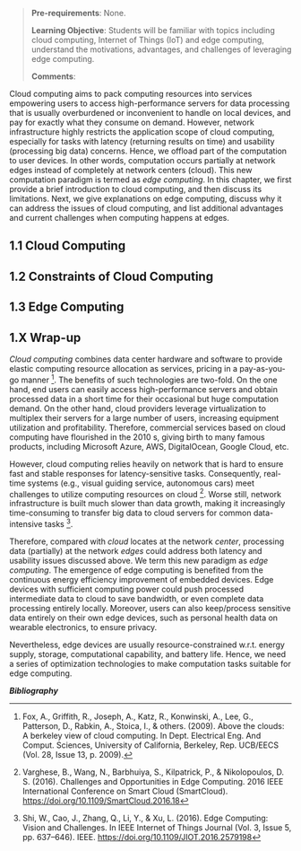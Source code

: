 > **Pre-requirements**: None.
>
> **Learning Objective**: Students will be familiar with topics including cloud computing, Internet of Things (IoT) and edge computing, understand the motivations, advantages, and challenges of leveraging edge computing.
>
> **Comments**:

Cloud computing aims to pack computing resources into services empowering users to access high-performance servers for data processing that is usually overburdened or inconvenient to handle on local devices, and pay for exactly what they consume on demand. However, network infrastructure highly restricts the application scope of cloud computing, especially for tasks with latency (returning results on time) and usability (processing big data) concerns. Hence, we offload part of the computation to user devices. In other words, computation occurs partially at network edges instead of completely at network centers (cloud). This new computation paradigm is termed as *edge computing*. In this chapter, we first provide a brief introduction to cloud computing, and then discuss its limitations. Next, we give explanations on edge computing, discuss why it can address the issues of cloud computing, and list additional advantages and current challenges when computing happens at edges.

## 1.1 Cloud Computing

## 1.2 Constraints of Cloud Computing

## 1.3 Edge Computing

## 1.X Wrap-up

*Cloud computing* combines data center hardware and software to provide elastic computing resource allocation as services, pricing in a pay-as-you-go manner [^1]. The benefits of such technologies are two-fold. On the one hand, end users can easily access high-performance servers and obtain processed data in a short time for their occasional but huge computation demand. On the other hand, cloud providers leverage virtualization to multiplex their servers for a large number of users, increasing equipment utilization and profitability. Therefore, commercial services based on cloud computing have flourished in the 2010 s, giving birth to many famous products, including Microsoft Azure, AWS, DigitalOcean, Google Cloud, etc.

However, cloud computing relies heavily on network that is hard to ensure fast and stable responses for latency-sensitive tasks. Consequently, real-time systems (e.g., visual guiding service, autonomous cars) meet challenges to utilize computing resources on cloud [^2]. Worse still, network infrastructure is built much slower than data growth, making it increasingly time-consuming to transfer big data to cloud servers for common data-intensive tasks [^3].

Therefore, compared with *cloud* locates at the network *center*, processing data (partially) at the network *edges* could address both latency and usability issues discussed above. We term this new paradigm as *edge computing*. The emergence of edge computing is benefited from the continuous energy efficiency improvement of embedded devices. Edge devices with sufficient computing power could push processed intermediate data to cloud to save bandwidth, or even complete data processing entirely locally. Moreover, users can also keep/process sensitive data entirely on their own edge devices, such as personal health data on wearable electronics, to ensure privacy.

Nevertheless, edge devices are usually resource-constrained w.r.t. energy supply, storage, computational capability, and battery life. Hence, we need a series of optimization technologies to make computation tasks suitable for edge computing.


***Bibliography***

[^1]: Fox, A., Griffith, R., Joseph, A., Katz, R., Konwinski, A., Lee, G., Patterson, D., Rabkin, A., Stoica, I., & others. (2009). Above the clouds: A berkeley view of cloud computing. In Dept. Electrical Eng. And Comput. Sciences, University of California, Berkeley, Rep. UCB/EECS (Vol. 28, Issue 13, p. 2009).
[^2]: Varghese, B., Wang, N., Barbhuiya, S., Kilpatrick, P., & Nikolopoulos, D. S. (2016). Challenges and Opportunities in Edge Computing. 2016 IEEE International Conference on Smart Cloud (SmartCloud). https://doi.org/10.1109/SmartCloud.2016.18
[^3]: Shi, W., Cao, J., Zhang, Q., Li, Y., & Xu, L. (2016). Edge Computing: Vision and Challenges. In IEEE Internet of Things Journal (Vol. 3, Issue 5, pp. 637–646). IEEE. https://doi.org/10.1109/JIOT.2016.2579198
